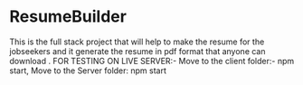 # ResumeBuilder
This is the full stack project that will help to make the resume for the jobseekers and it generate the resume in pdf format that anyone can download .
FOR TESTING ON LIVE SERVER:-
Move to the  client folder:-
npm start,
Move to the Server folder:
npm start
